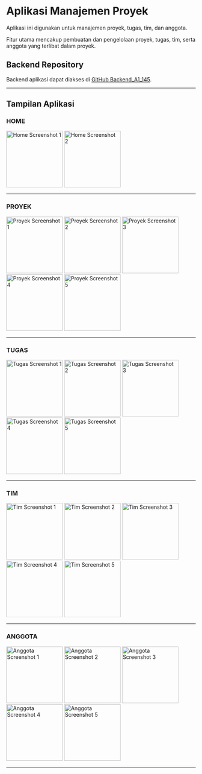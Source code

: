 # Aplikasi Manajemen Proyek

Aplikasi ini digunakan untuk manajemen proyek, tugas, tim, dan anggota.

Fitur utama mencakup pembuatan dan pengelolaan proyek, tugas, tim, serta anggota yang terlibat dalam proyek.

## Backend Repository

Backend aplikasi dapat diakses di [GitHub Backend_A1_145](https://github.com/nrismawardah/Backend_A1_145.git).

---

## **Tampilan Aplikasi**

### **HOME**

<img width="150" alt="Home Screenshot 1" src="https://github.com/user-attachments/assets/aa65d01f-cfa1-468d-8eed-e77e3fb13cd7" />
<img width="150" alt="Home Screenshot 2" src="https://github.com/user-attachments/assets/6cedc74a-228c-49d9-9aa2-e55a53fcc968" />

---

### **PROYEK**

<img width="150" alt="Proyek Screenshot 1" src="https://github.com/user-attachments/assets/bd9c8723-c423-4be4-b773-e4e059f15284" />
<img width="150" alt="Proyek Screenshot 2" src="https://github.com/user-attachments/assets/faa52158-e748-4e64-b7c3-efc262541164" />
<img width="150" alt="Proyek Screenshot 3" src="https://github.com/user-attachments/assets/920d6743-b975-44c0-947d-e94a7e3a4e89" />
<img width="150" alt="Proyek Screenshot 4" src="https://github.com/user-attachments/assets/b87ebdaf-ea2f-4cea-aebd-8fb527d38a49" />
<img width="150" alt="Proyek Screenshot 5" src="https://github.com/user-attachments/assets/878ae9c8-0dcb-4566-a11f-6391a871b75c" />

---

### **TUGAS**

<img width="150" alt="Tugas Screenshot 1" src="https://github.com/user-attachments/assets/04c999f4-f218-4404-b499-9fea2d7b09ea" />
<img width="150" alt="Tugas Screenshot 2" src="https://github.com/user-attachments/assets/46bc4995-ff86-4ae8-8201-d29ee6a7b3bb" />
<img width="150" alt="Tugas Screenshot 3" src="https://github.com/user-attachments/assets/2cfe3ebe-07bb-42e5-a02d-a78648aafafa" />
<img width="150" alt="Tugas Screenshot 4" src="https://github.com/user-attachments/assets/03e5f347-f0c1-4c6b-9f3d-4491ca1f7ad1" />
<img width="150" alt="Tugas Screenshot 5" src="https://github.com/user-attachments/assets/fcf3543b-6c30-49a8-8ee3-8b99c4a1dd45" />

---

### **TIM**

<img width="150" alt="Tim Screenshot 1" src="https://github.com/user-attachments/assets/ea051e40-169f-4e19-b127-3f6456df7339" />
<img width="150" alt="Tim Screenshot 2" src="https://github.com/user-attachments/assets/4f4daa0f-dfee-446c-93c6-c9f709958ecd" />
<img width="150" alt="Tim Screenshot 3" src="https://github.com/user-attachments/assets/8c723de2-dab5-45e1-93e2-bcdcc30de346" />
<img width="150" alt="Tim Screenshot 4" src="https://github.com/user-attachments/assets/04a43f94-859f-44f1-998f-c678f64a3820" />
<img width="150" alt="Tim Screenshot 5" src="https://github.com/user-attachments/assets/32eafb4b-c307-482c-895a-add26240007b" />

---

### **ANGGOTA**

<img width="150" alt="Anggota Screenshot 1" src="https://github.com/user-attachments/assets/5842e33a-2187-4ae5-9f1e-a0db24a9a553" />
<img width="150" alt="Anggota Screenshot 2" src="https://github.com/user-attachments/assets/3ad46924-db03-4a3f-9e70-5610d6946e78" />
<img width="150" alt="Anggota Screenshot 3" src="https://github.com/user-attachments/assets/7b9c1aea-b686-4828-a227-9e342be07024" />
<img width="150" alt="Anggota Screenshot 4" src="https://github.com/user-attachments/assets/bbe21954-1fa7-4085-b325-c1ee6aa7feb5" />
<img width="150" alt="Anggota Screenshot 5" src="https://github.com/user-attachments/assets/af8bb644-bbca-4346-8a95-e88fd9a2900d" />

---
